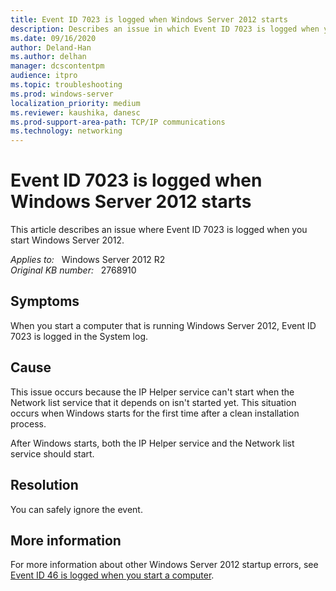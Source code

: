 ```yaml
---
title: Event ID 7023 is logged when Windows Server 2012 starts
description: Describes an issue in which Event ID 7023 is logged when you start Windows Server 2012. You can safely ignore these events.
ms.date: 09/16/2020
author: Deland-Han 
ms.author: delhan
manager: dcscontentpm
audience: itpro
ms.topic: troubleshooting
ms.prod: windows-server
localization_priority: medium
ms.reviewer: kaushika, danesc
ms.prod-support-area-path: TCP/IP communications
ms.technology: networking
---
```

# Event ID 7023 is logged when Windows Server 2012 starts

This article describes an issue where Event ID 7023 is logged when you start Windows Server 2012.

_Applies to:_ &nbsp; Windows Server 2012 R2  
_Original KB number:_ &nbsp; 2768910

## Symptoms

When you start a computer that is running Windows Server 2012, Event ID 7023 is logged in the System log.

## Cause

This issue occurs because the IP Helper service can't start when the Network list service that it depends on isn't started yet. This situation occurs when Windows starts for the first time after a clean installation process.

After Windows starts, both the IP Helper service and the Network list service should start.

## Resolution

You can safely ignore the event.

## More information

For more information about other Windows Server 2012 startup errors, see [Event ID 46 is logged when you start a computer](/troubleshoot/windows-server/performance/event-id-46-start-a-computer).
